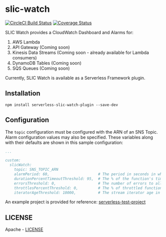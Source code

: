 # slic-watch

[![CircleCI Build Status](https://circleci.com/gh/fourTheorem/slic-watch.svg?style=shield)](https://app.circleci.com/pipelines/github/fourTheorem/slic-watch)
[![Coverage Status](https://coveralls.io/repos/github/fourTheorem/slic-watch/badge.svg?branch=master)](https://coveralls.io/github/fourTheorem/slic-watch?branch=master)

SLIC Watch provides a CloudWatch Dashboard and Alarms for:

 1. AWS Lambda
 2. API Gateway (Coming soon)
 3. Kinesis Data Streams (Coming soon - already available for Lambda consumers)
 4. DynamoDB Tables (Coming soon)
 5. SQS Queues (Coming soon)

Currently, SLIC Watch is available as a Serverless Framework plugin.

## Installation

```
npm install serverless-slic-watch-plugin --save-dev
```

## Configuration


The `topic` configuration must be configured with the ARN of an SNS Topic.
Alarm configuration values may also be specified. These variables along with their defaults are shown in this sample configuration:


```yaml
...

custom:
  slicWatch:
    topic: SNS_TOPIC_ARN
    alarmPeriod: 60,                      # The period in seconds in which metrics are evaluated
    durationPercentTimeoutThreshold: 95,  # The % of the function's timeout at which to alarm on function duration
    errorsThreshold: 0,                   # The number of errors to allow without alarming on function errors
    throttlesPercentThreshold: 0,         # The % of throttled function invocations to allow before alarming
    iteratorAgeThreshold: 10000,          # The stream iterator age in milliseconds beyond which to alarm
```

An example project is provided for reference: [serverless-test-project](../serverless-test-project)

## LICENSE

Apache - [LICENSE](../LICENSE)
